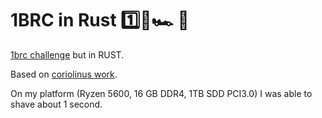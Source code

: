 # 1BRC in Rust 1️⃣🐝🏎️ 🦀
[1brc challenge](https://github.com/gunnarmorling/1brc/) but in RUST.

Based on [coriolinus work](https://github.com/coriolinus/1brc).

On my platform (Ryzen 5600, 16 GB DDR4, 1TB SDD PCI3.0) I was able to shave about 1 second.
